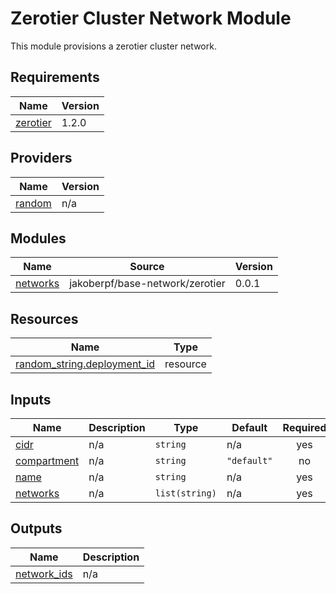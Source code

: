 # Zerotier Cluster Network Module

This module provisions a zerotier cluster network.

<!-- BEGIN_TF_DOCS -->
## Requirements

| Name | Version |
|------|---------|
| <a name="requirement_zerotier"></a> [zerotier](#requirement\_zerotier) | 1.2.0 |

## Providers

| Name | Version |
|------|---------|
| <a name="provider_random"></a> [random](#provider\_random) | n/a |

## Modules

| Name | Source | Version |
|------|--------|---------|
| <a name="module_networks"></a> [networks](#module\_networks) | jakoberpf/base-network/zerotier | 0.0.1 |

## Resources

| Name | Type |
|------|------|
| [random_string.deployment_id](https://registry.terraform.io/providers/hashicorp/random/latest/docs/resources/string) | resource |

## Inputs

| Name | Description | Type | Default | Required |
|------|-------------|------|---------|:--------:|
| <a name="input_cidr"></a> [cidr](#input\_cidr) | n/a | `string` | n/a | yes |
| <a name="input_compartment"></a> [compartment](#input\_compartment) | n/a | `string` | `"default"` | no |
| <a name="input_name"></a> [name](#input\_name) | n/a | `string` | n/a | yes |
| <a name="input_networks"></a> [networks](#input\_networks) | n/a | `list(string)` | n/a | yes |

## Outputs

| Name | Description |
|------|-------------|
| <a name="output_network_ids"></a> [network\_ids](#output\_network\_ids) | n/a |
<!-- END_TF_DOCS -->